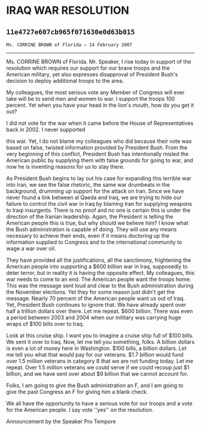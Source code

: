 # IRAQ WAR RESOLUTION
## `11e4727e607cb965f071630e0d63b015`
`Ms. CORRINE BROWN of Florida — 14 February 2007`

---


Ms. CORRINE BROWN of Florida. Mr. Speaker, I rise today in support of 
the resolution which requires our support for our brave troops and the 
American military, yet also expresses disapproval of President Bush's 
decision to deploy additional troops to the area.

My colleagues, the most serious vote any Member of Congress will ever 
take will be to send men and women to war. I support the troops 100 
percent. Yet when you have your head in the lion's mouth, how do you 
get it out?

I did not vote for the war when it came before the House of 
Representatives back in 2002. I never supported


this war. Yet, I do not blame my colleagues who did because their vote 
was based on false, twisted information provided by President Bush. 
From the very beginning of this conflict, President Bush has 
intentionally misled the American public by supplying them with false 
grounds for going to war, and now he is inventing reasons for us to 
stay there.

As President Bush begins to lay out his case for expanding this 
terrible war into Iran, we see the false rhetoric, the same war 
drumbeats in the background, drumming up support for the attack on 
Iran. Since we have never found a link between al Qaeda and Iraq, we 
are trying to hide our failure to control the civil war in Iraq by 
blaming Iran for supplying weapons to Iraqi insurgents. There is no 
proof and no one is certain this is under the direction of the Iranian 
leadership. Again, the President is telling the American people this is 
true, but why should we believe him? I know what the Bush 
administration is capable of doing. They will use any means necessary 
to achieve their ends, even if it means doctoring up the information 
supplied to Congress and to the international community to wage a war 
over oil.

They have provided all the justifications, all the sanctimony, 
frightening the American people into supporting a $600 billion war in 
Iraq, supposedly to deter terror, but in reality it is having the 
opposite effect. My colleagues, this war needs to come to an end. The 
American people want the troops home. This was the message sent loud 
and clear to the Bush administration during the November elections. Yet 
they for some reason just didn't get the message. Nearly 70 percent of 
the American people want us out of Iraq. Yet, President Bush continues 
to ignore that. We have already spent over half a trillion dollars over 
there. Let me repeat. $600 billion. There was even a period between 
2003 and 2004 when our military was carrying huge wraps of $100 bills 
over to Iraq.

Look at this cruise ship. I want you to imagine a cruise ship full of 
$100 bills. We sent it over to Iraq. Now, let me tell you something, 
folks. A billion dollars is even a lot of money here in Washington. 
$100 bills, a billion dollars. Let me tell you what that would pay for 
our veterans. $1.7 billion would fund over 1.5 million veterans in 
category 8 that we are not funding today. Let me repeat. Over 1.5 
million veterans we could serve if we could recoup just $1 billion, and 
we have sent over about $9 billion that we cannot account for.

Folks, I am going to give the Bush administration an F, and I am 
going to give the past Congress an F for giving him a blank check.

We all have the opportunity to have a serious vote for our troops and 
a vote for the American people. I say vote ''yes'' on the resolution.










Announcement by the Speaker Pro Tempore
